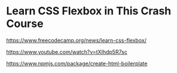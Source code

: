 # Learn CSS Flexbox in This Crash Course

<https://www.freecodecamp.org/news/learn-css-flexbox/>

<https://www.youtube.com/watch?v=tXIhdp5R7sc>

<https://www.npmjs.com/package/create-html-boilerplate>
